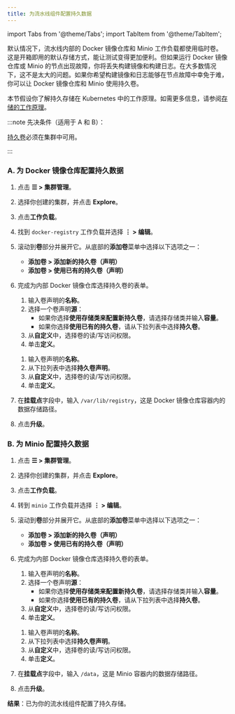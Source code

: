 ```yaml
---
title: 为流水线组件配置持久数据
---
```


import Tabs from '@theme/Tabs';
import TabItem from '@theme/TabItem';

默认情况下，流水线内部的 Docker 镜像仓库和 Minio 工作负载都使用临时卷。这是开箱即用的默认存储方式，能让测试变得更加便利。但如果运行 Docker 镜像仓库或 Minio 的节点出现故障，你将丢失构建镜像和构建日志。在大多数情况下，这不是太大的问题。如果你希望构建镜像和日志能够在节点故障中幸免于难，你可以让 Docker 镜像仓库和 Minio 使用持久卷。

本节假设你了解持久存储在 Kubernetes 中的工作原理。如需更多信息，请参阅[存储的工作原理](../../how-to-guides/advanced-user-guides/manage-clusters/create-kubernetes-persistent-storage/manage-persistent-storage/about-persistent-storage.md)。

:::note 先决条件（适用于 A 和 B）：

[持久卷](../../pages-for-subheaders/create-kubernetes-persistent-storage.md)必须在集群中可用。

:::

### A. 为 Docker 镜像仓库配置持久数据

1. 点击 **☰ > 集群管理**。
1. 选择你创建的集群，并点击 **Explore**。
1. 点击**工作负载**。

1. 找到 `docker-registry` 工作负载并选择 **⋮ > 编辑**。

1. 滚动到**卷**部分并展开它。从底部的**添加卷**菜单中选择以下选项之一：

   - **添加卷 > 添加新的持久卷（声明）**
   - **添加卷 > 使用已有的持久卷（声明）**

1. 完成为内部 Docker 镜像仓库选择持久卷的表单。
   <Tabs>
   <TabItem value="添加新的持久卷">

   1. 输入卷声明的**名称**。
   1. 选择一个卷声明**源**：
      - 如果你选择**使用存储类来配置新持久卷**，请选择存储类并输入**容量**。
      - 如果你选择**使用已有的持久卷**，请从下拉列表中选择**持久卷**。
   1. 从**自定义**中，选择卷的读/写访问权限。
   1. 单击**定义**。

   </TabItem>
    <TabItem value="使用已有的持久卷">

   1. 输入卷声明的**名称**。
   1. 从下拉列表中选择**持久卷声明**。
   1. 从**自定义**中，选择卷的读/写访问权限。
   1. 单击**定义**。

   </TabItem>
   </Tabs>

1. 在**挂载点**字段中，输入 `/var/lib/registry`，这是 Docker 镜像仓库容器内的数据存储路径。

1. 点击**升级**。

### B. 为 Minio 配置持久数据

1. 点击 **☰ > 集群管理**。
1. 选择你创建的集群，并点击 **Explore**。
1. 点击**工作负载**。
1. 转到 `minio` 工作负载并选择 **⋮ > 编辑**。

1. 滚动到**卷**部分并展开它。从底部的**添加卷**菜单中选择以下选项之一：

   - **添加卷 > 添加新的持久卷（声明）**
   - **添加卷 > 使用已有的持久卷（声明）**

1. 完成为内部 Docker 镜像仓库选择持久卷的表单。
   <Tabs>
   <TabItem value="添加新的持久卷">

   1. 输入卷声明的**名称**。
   1. 选择一个卷声明**源**：
      - 如果你选择**使用存储类来配置新持久卷**，请选择存储类并输入**容量**。
      - 如果你选择**使用已有的持久卷**，请从下拉列表中选择**持久卷**。
   1. 从**自定义**中，选择卷的读/写访问权限。
   1. 单击**定义**。

   </TabItem>
   <TabItem value="使用已有的持久卷">

   1. 输入卷声明的**名称**。
   1. 从下拉列表中选择**持久卷声明**。
   1. 从**自定义**中，选择卷的读/写访问权限。
   1. 单击**定义**。

   </TabItem>
   </Tabs>

1. 在**挂载点**字段中，输入 `/data`，这是 Minio 容器内的数据存储路径。

1. 点击**升级**。

**结果**：已为你的流水线组件配置了持久存储。
